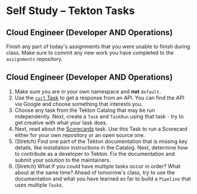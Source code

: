 # Self Study – Tekton Tasks

## Cloud Engineer (Developer AND Operations)

Finish any part of today's assignments that you were unable to finish during class. Make sure to commit any new work you have completed to the `assignments` repository.

## Cloud Engineer (Developer AND Operations)

1. Make sure you are in your own namespace and **not** `default`.
1. Use the [`curl` Task](https://github.com/tektoncd/catalog/tree/main/task/curl/0.1) to get a response from an API. You can find the API via Google and choose something that interests you.
1. Choose any task from the Tekton Catalog that may be run independently. Next, create a `Task` and `TaskRun` using that task - try to get creative with what your task does.
1. Next, read about the [Scorecards](https://github.com/tektoncd/catalog/tree/main/task/scorecard/0.1) task. Use this Task to run a Scorecard either for your own repository or an open source one.
1. (Stretch) Find one part of the Tekton documentation that is missing key details, like installation instructions in the Catalog. Next, determine how to contribute as a developer to Tekton. Fix the documentation and submit your solution to the maintainers.
1. (Stretch) What if you could have multiple tasks occur in order? What about at the same time? Ahead of tomorrow's class, try to use the documentation and what you have learned so far to build a `Pipeline` that uses multiple `Task`s.
